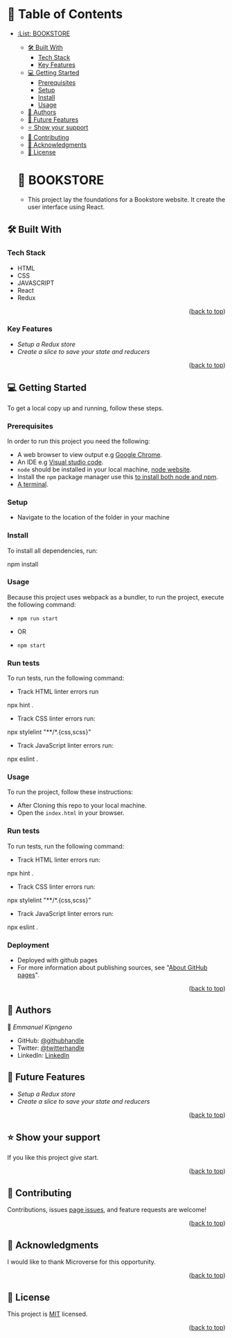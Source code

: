 <a name="readme-top"></a>
# :green_book: Table of Contents
- [:List: BOOKSTORE](#-Awesome-a-nameabout-projecta)
  - [:hammer_and_wrench: Built With ](#-built-with-a-namebuilt-witha)
    - [Tech Stack ](#tech-stack-a-nametech-stacka)
    - [Key Features ](#key-features-a-namekey-featuresa)
  - [:computer: Getting Started ](#-getting-started-a-namegetting-starteda)
    - [Prerequisites](#prerequisites)
    - [Setup](#setup)
    - [Install](#install)
    - [Usage](#usage)
  - [:busts_in_silhouette: Authors ](#-authors-a-nameauthorsa)
  - [:telescope: Future Features ](#-future-features-a-namefuture-featuresa)
  - [:star:️ Show your support ](#️-show-your-support-a-namesupporta)
  - [:handshake: Contributing ](#-contributing-a-namecontributinga)
  - [:pray: Acknowledgments ](#-acknowledgments-a-nameacknowledgementsa)
  - [:memo: License ](#-license-a-namelicensea)

   # :book: BOOKSTORE <a name="about-project"></a>
  - This project lay the foundations for a Bookstore website. It create the user interface using React.
## :hammer_and_wrench: Built With <a name="built-with"></a>
### Tech Stack <a name="tech-stack"></a>
- HTML
- CSS
- JAVASCRIPT
- React
- Redux
<p align="right">(<a href="#readme-top">back to top</a>)</p>

 ### Key Features <a name="key-features"></a>
 - *Setup a Redux store*
 - *Create a slice to save your state and reducers*

<p align="right">(<a href="#readme-top">back to top</a>)</p>


## :computer: Getting Started <a name="getting-started"></a>
To get a local copy up and running, follow these steps.

### Prerequisites
In order to run this project you need the following:
- A web browser to view output e.g [Google Chrome](https://www.google.com/chrome/).
- An IDE e.g [Visual studio code](https://code.visualstudio.com/).
- `node` should be installed in your local machine, [node website](https://nodejs.org/en/download/).
- Install the `npm` package manager use this [to install both node and npm](https://docs.npmjs.com/downloading-and-installing-node-js-and-npm).
- [A terminal](https://code.visualstudio.com/docs/terminal/basics).

### Setup

- Navigate to the location of the folder in your machine

### Install
To install all dependencies, run:

npm install


### Usage
Because this project uses webpack as a bundler, to run the project, execute the following command:
- <code>npm run start</code>
-  OR

 - <code>npm start</code>

### Run tests
To run tests, run the following command:
- Track HTML linter errors run

npx hint .

- Track CSS linter errors run:

npx stylelint "**/*.{css,scss}"

- Track JavaScript linter errors run:

npx eslint .


### Usage
To run the project, follow these instructions:
- After Cloning this repo to your local machine.
- Open the `index.html` in your browser.

### Run tests
To run tests, run the following command:
- Track HTML linter errors run:

npx hint .

- Track CSS linter errors run:

npx stylelint "**/*.{css,scss}"

- Track JavaScript linter errors run:

npx eslint .


### Deployment <a name="deployment"></a>
- Deployed with github pages
- For more information about publishing sources, see "[About GitHub pages](https://docs.github.com/en/pages/getting-started-with-github-pages/about-github-pages#publishing-sources-for-github-pages-sites)".
<p align="right">(<a href="#readme-top">back to top</a>)</p>

## :busts_in_silhouette: Authors <a name="authors"></a>
:bust_in_silhouette: *Emmanuel Kipngeno*
- GitHub: [@githubhandle](https://github.com/kkmanuu)
- Twitter: [@twitterhandle](https://twitter.com/kkmanuu)
- LinkedIn: [LinkedIn](https://www.linkedin.com/in/emmanuel-kipngeno-879370242/)


## :telescope: Future Features <a name="future-features"></a>

 - *Setup a Redux store*
- *Create a slice to save your state and reducers*

<p align="right">(<a href="#readme-top">back to top</a>)</p>

## :star:️ Show your support <a name="support"></a>
If you like this project give start.
<p align="right">(<a href="#readme-top">back to top</a>)</p>

## :handshake: Contributing <a name="contributing"></a>
Contributions, issues [page issues](https://github.com/kkmanuu/math-magicians/issues), and feature requests are welcome!
<p align="right">(<a href="#readme-top">back to top</a>)</p>

## :pray: Acknowledgments <a name="acknowledgements"></a>
I would like to thank  Microverse for this opportunity.
<p align="right">(<a href="#readme-top">back to top</a>)</p>

## :memo: License <a name="license"></a>
This project is [MIT](./LICENSE.md) licensed.
<p align="right">(<a href="#readme-top">back to top</a>)</p>